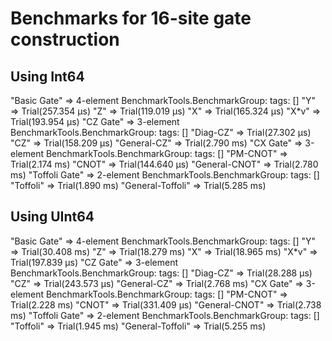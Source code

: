 # Benchmarks for 16-site gate construction

## Using Int64

  "Basic Gate" => 4-element BenchmarkTools.BenchmarkGroup:
	  tags: []
	  "Y" => Trial(257.354 μs)
	  "Z" => Trial(119.019 μs)
	  "X" => Trial(165.324 μs)
	  "X*v" => Trial(193.954 μs)
  "CZ Gate" => 3-element BenchmarkTools.BenchmarkGroup:
	  tags: []
	  "Diag-CZ" => Trial(27.302 μs)
	  "CZ" => Trial(158.209 μs)
	  "General-CZ" => Trial(2.790 ms)
  "CX Gate" => 3-element BenchmarkTools.BenchmarkGroup:
	  tags: []
	  "PM-CNOT" => Trial(2.174 ms)
	  "CNOT" => Trial(144.640 μs)
	  "General-CNOT" => Trial(2.780 ms)
  "Toffoli Gate" => 2-element BenchmarkTools.BenchmarkGroup:
	  tags: []
	  "Toffoli" => Trial(1.890 ms)
	  "General-Toffoli" => Trial(5.285 ms)

## Using UInt64
  "Basic Gate" => 4-element BenchmarkTools.BenchmarkGroup:
	  tags: []
	  "Y" => Trial(30.408 ms)
	  "Z" => Trial(18.279 ms)
	  "X" => Trial(18.965 ms)
	  "X*v" => Trial(197.839 μs)
  "CZ Gate" => 3-element BenchmarkTools.BenchmarkGroup:
	  tags: []
	  "Diag-CZ" => Trial(28.288 μs)
	  "CZ" => Trial(243.573 μs)
	  "General-CZ" => Trial(2.768 ms)
  "CX Gate" => 3-element BenchmarkTools.BenchmarkGroup:
	  tags: []
	  "PM-CNOT" => Trial(2.228 ms)
	  "CNOT" => Trial(331.409 μs)
	  "General-CNOT" => Trial(2.738 ms)
  "Toffoli Gate" => 2-element BenchmarkTools.BenchmarkGroup:
	  tags: []
	  "Toffoli" => Trial(1.945 ms)
	  "General-Toffoli" => Trial(5.255 ms)
